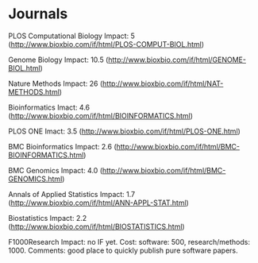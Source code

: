 # Journals

PLOS Computational Biology
Impact: 5
(http://www.bioxbio.com/if/html/PLOS-COMPUT-BIOL.html)

Genome Biology
Impact: 10.5
(http://www.bioxbio.com/if/html/GENOME-BIOL.html)

Nature Methods
Impact: 26
(http://www.bioxbio.com/if/html/NAT-METHODS.html)

Bioinformatics
Imact: 4.6
(http://www.bioxbio.com/if/html/BIOINFORMATICS.html)

PLOS ONE
Imact: 3.5
(http://www.bioxbio.com/if/html/PLOS-ONE.html)

BMC Bioinformatics
Impact: 2.6
(http://www.bioxbio.com/if/html/BMC-BIOINFORMATICS.html)

BMC Genomics
Impact: 4.0
(http://www.bioxbio.com/if/html/BMC-GENOMICS.html)

Annals of Applied Statistics
Impact: 1.7
(http://www.bioxbio.com/if/html/ANN-APPL-STAT.html)

Biostatistics
Impact: 2.2
(http://www.bioxbio.com/if/html/BIOSTATISTICS.html)

F1000Research
Impact: no IF yet.
Cost: software: 500, research/methods: 1000.
Comments: good place to quickly publish pure software papers.
